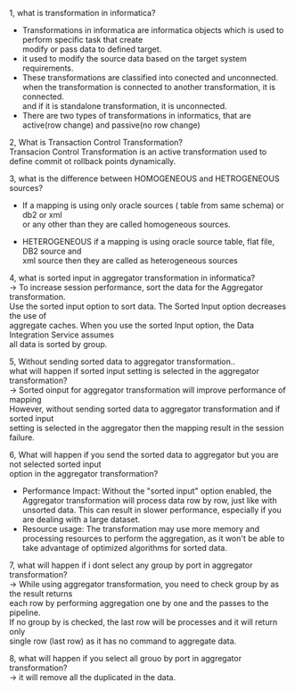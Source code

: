 1, what is transformation in informatica?

* Transformations in informatica are informatica objects which is used to perform specific task that create    
  modify or pass data to defined target.  
* it used to modify the source data based on the target system requirements.  
* These transformations are classified into conected and unconnected.  
  when the transformation is connected to another transformation, it is connected.  
  and if it is standalone transformation, it is unconnected.  
* There are two types of transformations in informatics, that are active(row change) and passive(no row change)

2, What is Transaction Control Transformation?    
Transacion Control Transformation is an active transformation used to define commit ot rollback points dynamically.    

3, what is the difference between HOMOGENEOUS and HETROGENEOUS sources?    
* If a mapping is using only oracle sources ( table from same schema) or db2 or xml    
  or any other than they are called homogeneous sources.    

* HETEROGENEOUS if a mapping is using oracle source table, flat file, DB2 source and    
  xml source then they are called as heterogeneous sources    

4, what is sorted input in aggregator transformation in informatica?    
-> To increase session performance, sort the data for the Aggregator transformation.    
Use the sorted input option to sort data. The Sorted Input option decreases the use of   
aggregate caches. When you use the sorted Input option, the Data Integration Service assumes   
all data is sorted by group.  

5, Without sending sorted data to aggregator transformation..    
what will happen if sorted input setting is selected in the aggregator transformation?    
-> Sorted oinput for aggregator transformation will improve performance of mapping    
However, without sending sorted data to aggregator transformation and if sorted input    
setting is selected in the aggregator then the mapping result in the session failure.    


6, What will happen if you send the sorted data to aggregator but you are not selected sorted input    
option in the aggregator transformation?    
* Performance Impact:
  Without the "sorted input" option enabled, the Aggregator transformation will process
  data row by row, just like with unsorted data. This can result in slower performance,
  especially if you are dealing with a large dataset.
* Resource usage:
  The transformation may use more memory and processing resources to perform
  the aggregation, as it won't be able to take advantage of optimized algorithms
  for sorted data.

7, what will happen if i dont select any group by port in aggregator transformation?    
-> While using aggregator transformation, you need to check group by as the result returns    
each row by performing aggregation one by one and the passes to the pipeline.    
If no group by is checked, the last row will be processes and it will return only    
single row (last row) as it has no command to aggregate data.    

8, what will happen if you select all grouo by port in aggregator transformation?    
-> it will remove all the duplicated in the data.    
